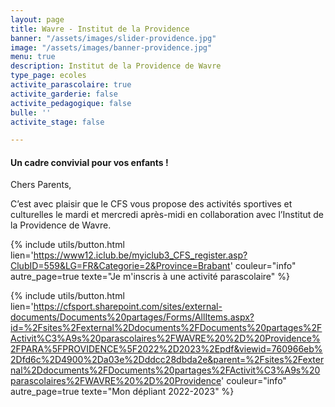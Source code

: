 ```yaml
---
layout: page
title: Wavre - Institut de la Providence
banner: "/assets/images/slider-providence.jpg"
image: "/assets/images/banner-providence.jpg"
menu: true
description: Institut de la Providence de Wavre
type_page: ecoles
activite_parascolaire: true
activite_garderie: false
activite_pedagogique: false
bulle: ''
activite_stage: false

---
```

#### **Un cadre convivial pour vos enfants !**

Chers Parents,

C’est avec plaisir que le CFS vous propose des activités sportives et culturelles le mardi et mercredi après-midi en collaboration avec l’Institut de la Providence de Wavre.

{% include utils/button.html  
lien='https://www12.iclub.be/myiclub3_CFS_register.asp?ClubID=559&LG=FR&Categorie=2&Province=Brabant' couleur="info" autre_page=true texte="Je m'inscris à une activité parascolaire" %}

{% include utils/button.html lien='https://cfsport.sharepoint.com/sites/external-documents/Documents%20partages/Forms/AllItems.aspx?id=%2Fsites%2Fexternal%2Ddocuments%2FDocuments%20partages%2FActivit%C3%A9s%20parascolaires%2FWAVRE%20%2D%20Providence%2FPARA%5FPROVIDENCE%5F2022%2D2023%2Epdf&viewid=760966eb%2Dfd6c%2D4900%2Da03e%2Dddcc28dbda2e&parent=%2Fsites%2Fexternal%2Ddocuments%2FDocuments%20partages%2FActivit%C3%A9s%20parascolaires%2FWAVRE%20%2D%20Providence' couleur="info" autre_page=true texte="Mon dépliant 2022-2023" %}